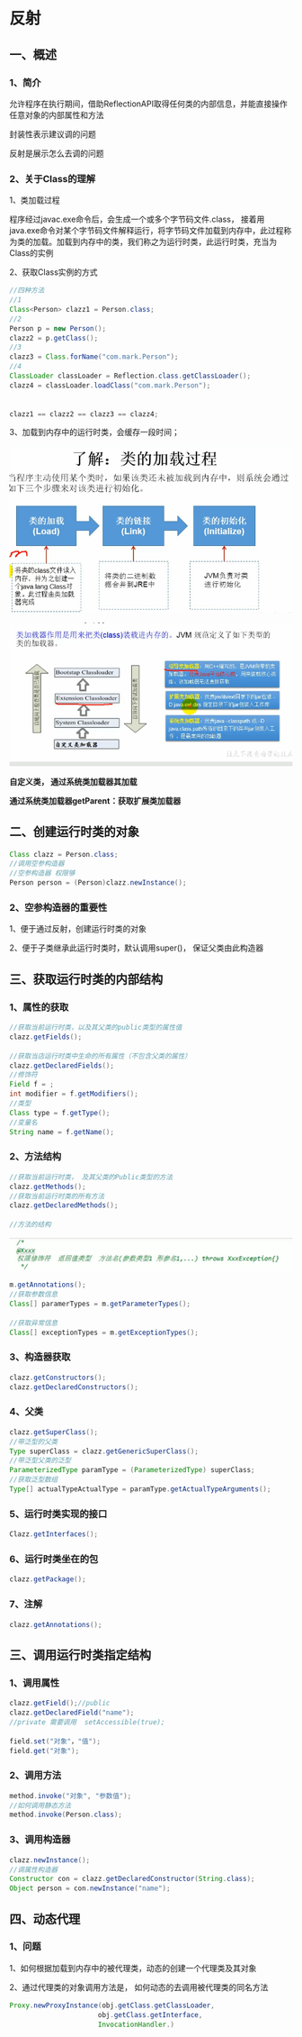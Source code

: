 # 反射

## 一、概述

### 1、简介

允许程序在执行期间，借助ReflectionAPI取得任何类的内部信息，并能直接操作任意对象的内部属性和方法

封装性表示建议调的问题

反射是展示怎么去调的问题

### 2、关于Class的理解

1、类加载过程

程序经过javac.exe命令后，会生成一个或多个字节码文件.class， 接着用java.exe命令对某个字节码文件解释运行，将字节码文件加载到内存中，此过程称为类的加载。加载到内存中的类，我们称之为运行时类，此运行时类，充当为Class的实例

2、获取Class实例的方式

```java
//四种方法
//1
Class<Person> clazz1 = Person.class;
//2
Person p = new Person();
clazz2 = p.getClass();
//3
clazz3 = Class.forName("com.mark.Person");
//4
ClassLoader classLoader = Reflection.class.getClassLoader();
clazz4 = classLoader.loadClass("com.mark.Person");


clazz1 == clazz2 == clazz3 == clazz4;
```

3、加载到内存中的运行时类，会缓存一段时间；

![image-20200509170158905](image-20200509170158905.png)

![image-20200509170748868](image-20200509170748868.png)

**自定义类， 通过系统类加载器其加载**

**通过系统类加载器getParent：获取扩展类加载器**

## 二、创建运行时类的对象

```java
Class clazz = Person.class;
//调用空参构造器
//空参构造器 权限够
Person person = (Person)clazz.newInstance();
```

### 2、空参构造器的重要性

1、便于通过反射，创建运行时类的对象

2、便于子类继承此运行时类时，默认调用super()， 保证父类由此构造器

## 三、获取运行时类的内部结构

### 1、属性的获取

```java
//获取当前运行时类，以及其父类的public类型的属性值
clazz.getFields();

//获取当店运行时类中生命的所有属性（不包含父类的属性）
clazz.getDeclaredFields();
//修饰符
Field f = ;
int modifier = f.getModifiers();
//类型
Class type = f.getType();
//变量名
String name = f.getName();
```

### 2、方法结构

```java
//获取当前运行时类， 及其父类的Public类型的方法
clazz.getMethods();
//获取当前运行时类的所有方法
clazz.getDeclaredMethods();

//方法的结构
```

![image-20200510182106444](image-20200510182106444.png)

```java
m.getAnnotations();
//获取参数信息
Class[] paramerTypes = m.getParameterTypes();

//获取异常信息
Class[] exceptionTypes = m.getExceptionTypes();


```

### 3、构造器获取

```java
clazz.getConstructors();
clazz.getDeclaredConstructors();
```

### 4、父类

```java
clazz.getSuperClass();
//带泛型的父类
Type superClass = clazz.getGenericSuperClass();
//带泛型父类的泛型
ParameterizedType paramType = (ParameterizedType) superClass;
//获取泛型数组
Type[] actualTypeActualType = paramType.getActualTypeArguments();

```

### 5、运行时类实现的接口

```java
Clazz.getInterfaces();
```

### 6、运行时类坐在的包

```java
clazz.getPackage();
```

### 7、注解

```java
clazz.getAnnotations();
```

## 三、调用运行时类指定结构

### 1、调用属性

```java
clazz.getField();//public
clazz.getDeclaredField("name");
//private 需要调用  setAccessible(true);

field.set("对象"，"值");
field.get("对象");
```

### 2、调用方法

```java
method.invoke("对象", "参数值");
//如何调用静态方法
method.invoke(Person.class);
```

### 3、调用构造器

```java
clazz.newInstance();
//调属性构造器
Constructor con = clazz.getDeclaredConstructor(String.class);
Object person = con.newInstance("name");
```

## 四、动态代理

### 1、问题

1、如何根据加载到内存中的被代理类，动态的创建一个代理类及其对象

2、通过代理类的对象调用方法是， 如何动态的去调用被代理类的同名方法

```java
Proxy.newProxyInstance(obj.getClass.getClassLoader,
                      obj.getClass.getInterface,
                      InvocationHandler.)
```





















